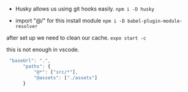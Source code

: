 -   Husky allows us using git hooks easily.
    `npm i -D husky`

-   import "@/" for this install module
    `npm i -D babel-plugin-module-resolver`

after set up we need to clean our cache.
`expo start -c`

this is not enough in vscode.

```js
 "baseUrl": ".",
      "paths": {
          "@*": ["src/*"],
          "@assets": ["./assets"]
      }
```
